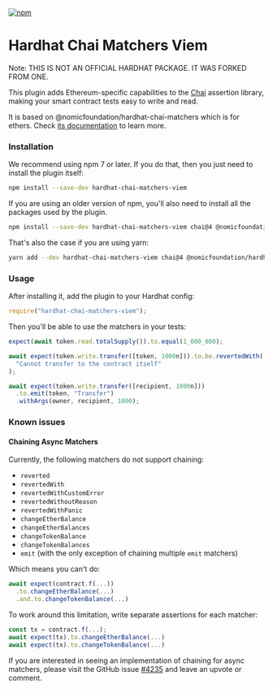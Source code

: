 [![npm](https://img.shields.io/npm/v/hardhat-chai-matchers-viem.svg)](https://www.npmjs.com/package/hardhat-chai-matchers-viem)

# Hardhat Chai Matchers Viem

Note: THIS IS NOT AN OFFICIAL HARDHAT PACKAGE. IT WAS FORKED FROM ONE.

This plugin adds Ethereum-specific capabilities to the [Chai](https://chaijs.com/) assertion library, making your smart contract tests easy to write and read.

It is based on @nomicfoundation/hardhat-chai-matchers which is for ethers. Check [its documentation](https://hardhat.org/hardhat-chai-matchers/docs) to learn more.

### Installation

We recommend using npm 7 or later. If you do that, then you just need to install the plugin itself:

```bash
npm install --save-dev hardhat-chai-matchers-viem
```

If you are using an older version of npm, you'll also need to install all the packages used by the plugin.

```bash
npm install --save-dev hardhat-chai-matchers-viem chai@4 @nomicfoundation/hardhat-viem viem
```

That's also the case if you are using yarn:

```bash
yarn add --dev hardhat-chai-matchers-viem chai@4 @nomicfoundation/hardhat-viem viem
```

### Usage

After installing it, add the plugin to your Hardhat config:

```js
require("hardhat-chai-matchers-viem");
```

Then you'll be able to use the matchers in your tests:

```js
expect(await token.read.totalSupply()).to.equal(1_000_000);

await expect(token.write.transfer([token, 1000n])).to.be.revertedWith(
  "Cannot transfer to the contract itself"
);

await expect(token.write.transfer([recipient, 1000n]))
  .to.emit(token, "Transfer")
  .withArgs(owner, recipient, 1000);
```

### Known issues

#### Chaining Async Matchers

Currently, the following matchers do not support chaining:

- `reverted`
- `revertedWith`
- `revertedWithCustomError`
- `revertedWithoutReason`
- `revertedWithPanic`
- `changeEtherBalance`
- `changeEtherBalances`
- `changeTokenBalance`
- `changeTokenBalances`
- `emit` (with the only exception of chaining multiple `emit` matchers)

Which means you can't do:

```js
await expect(contract.f(...))
  .to.changeEtherBalance(...)
  .and.to.changeTokenBalance(...)
```

To work around this limitation, write separate assertions for each matcher:

```js
const tx = contract.f(...);
await expect(tx).to.changeEtherBalance(...)
await expect(tx).to.changeTokenBalance(...)
```

If you are interested in seeing an implementation of chaining for async matchers, please visit the GitHub issue [#4235](https://github.com/NomicFoundation/hardhat/issues/4235) and leave an upvote or comment.
